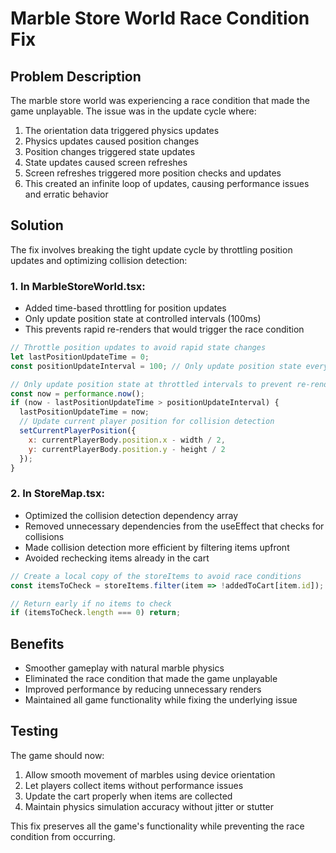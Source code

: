 # Marble Store World Race Condition Fix

## Problem Description

The marble store world was experiencing a race condition that made the game unplayable. The issue was in the update cycle where:

1. The orientation data triggered physics updates
2. Physics updates caused position changes
3. Position changes triggered state updates
4. State updates caused screen refreshes
5. Screen refreshes triggered more position checks and updates
6. This created an infinite loop of updates, causing performance issues and erratic behavior

## Solution

The fix involves breaking the tight update cycle by throttling position updates and optimizing collision detection:

### 1. In MarbleStoreWorld.tsx:
- Added time-based throttling for position updates
- Only update position state at controlled intervals (100ms)
- This prevents rapid re-renders that would trigger the race condition

```javascript
// Throttle position updates to avoid rapid state changes
let lastPositionUpdateTime = 0;
const positionUpdateInterval = 100; // Only update position state every 100ms

// Only update position state at throttled intervals to prevent re-render loops
const now = performance.now();
if (now - lastPositionUpdateTime > positionUpdateInterval) {
  lastPositionUpdateTime = now;
  // Update current player position for collision detection
  setCurrentPlayerPosition({
    x: currentPlayerBody.position.x - width / 2,
    y: currentPlayerBody.position.y - height / 2
  });
}
```

### 2. In StoreMap.tsx:
- Optimized the collision detection dependency array
- Removed unnecessary dependencies from the useEffect that checks for collisions
- Made collision detection more efficient by filtering items upfront
- Avoided rechecking items already in the cart

```javascript
// Create a local copy of the storeItems to avoid race conditions
const itemsToCheck = storeItems.filter(item => !addedToCart[item.id]);

// Return early if no items to check
if (itemsToCheck.length === 0) return;
```

## Benefits

- Smoother gameplay with natural marble physics
- Eliminated the race condition that made the game unplayable
- Improved performance by reducing unnecessary renders
- Maintained all game functionality while fixing the underlying issue

## Testing

The game should now:
1. Allow smooth movement of marbles using device orientation
2. Let players collect items without performance issues
3. Update the cart properly when items are collected
4. Maintain physics simulation accuracy without jitter or stutter

This fix preserves all the game's functionality while preventing the race condition from occurring.
